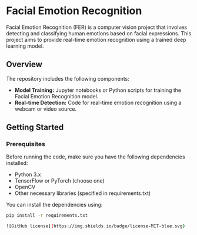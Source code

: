 # Facial Emotion Recognition

Facial Emotion Recognition (FER) is a computer vision project that involves detecting and classifying human emotions based on facial expressions. This project aims to provide real-time emotion recognition using a trained deep learning model.

## Overview

The repository includes the following components:

- **Model Training:** Jupyter notebooks or Python scripts for training the Facial Emotion Recognition model.
- **Real-time Detection:** Code for real-time emotion recognition using a webcam or video source.

## Getting Started

### Prerequisites

Before running the code, make sure you have the following dependencies installed:

- Python 3.x
- TensorFlow or PyTorch (choose one)
- OpenCV
- Other necessary libraries (specified in requirements.txt)

You can install the dependencies using:

```bash
pip install -r requirements.txt

![GitHub license](https://img.shields.io/badge/license-MIT-blue.svg)
